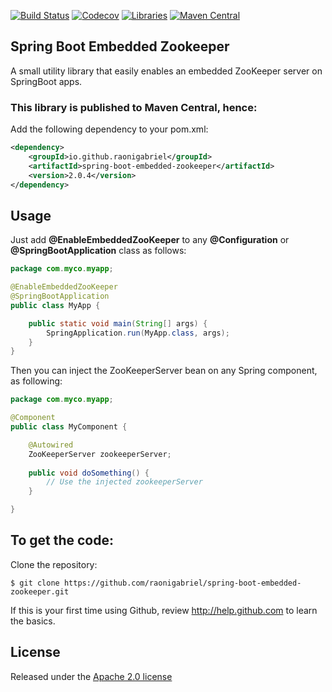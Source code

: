 [![Build Status](https://github.com/raonigabriel/spring-boot-embedded-zookeeper/workflows/Maven%20Build/badge.svg?branch=master)](https://github.com/raonigabriel/spring-boot-embedded-zookeeper/actions)
[![Codecov](https://codecov.io/gh/raonigabriel/spring-boot-embedded-zookeeper/branch/master/graph/badge.svg)](https://codecov.io/gh/raonigabriel/spring-boot-embedded-zookeeper)
[![Libraries](https://img.shields.io/librariesio/github/raonigabriel/spring-boot-embedded-zookeeper)](https://libraries.io/github/raonigabriel/spring-boot-embedded-zookeeper)
[![Maven Central](https://img.shields.io/maven-central/v/io.github.raonigabriel/spring-boot-embedded-zookeeper)](https://search.maven.org/artifact/io.github.raonigabriel/spring-boot-embedded-zookeeper)

Spring Boot Embedded Zookeeper
-------------------
A small utility library that easily enables an embedded ZooKeeper server on SpringBoot apps.

### This library is published to Maven Central, hence:
Add the following dependency to your pom.xml:
```xml
<dependency>
    <groupId>io.github.raonigabriel</groupId>
    <artifactId>spring-boot-embedded-zookeeper</artifactId>
    <version>2.0.4</version>
</dependency>
```

## Usage
Just add **@EnableEmbeddedZooKeeper** to any **@Configuration** or **@SpringBootApplication** class as follows:
```java
package com.myco.myapp;

@EnableEmbeddedZooKeeper
@SpringBootApplication
public class MyApp {

    public static void main(String[] args) {
        SpringApplication.run(MyApp.class, args);
    }
} 

```
Then you can inject the ZooKeeperServer bean on any Spring component, as following:
```java
package com.myco.myapp;

@Component
public class MyComponent {

	@Autowired
	ZooKeeperServer zookeeperServer;
	
	public void doSomething() {
		// Use the injected zookeeperServer
	}

}
```
To get the code:
-------------------
Clone the repository:
```
$ git clone https://github.com/raonigabriel/spring-boot-embedded-zookeeper.git
```
If this is your first time using Github, review http://help.github.com to learn the basics.

## License

Released under the [Apache 2.0 license](http://www.apache.org/licenses/LICENSE-2.0.html)

